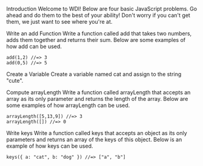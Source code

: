 Introduction
Welcome to WDI! Below are four basic JavaScript problems. Go ahead and do them to the best of your ability! Don't worry if you can't get them, we just want to see where you're at.

Write an add Function
Write a function called add that takes two numbers, adds them together and returns their sum. Below are some examples of how add can be used.

```
add(1,2) //=> 3
add(0,5) //=> 5
```

Create a Variable
Create a variable named cat and assign to the string "cute".

Compute arrayLength
Write a function called arrayLength that accepts an array as its only parameter and returns the length of the array. Below are some examples of how arrayLength can be used.

```
arrayLength([5,13,9]) //=> 3
arrayLength([]) //=> 0
```

Write keys
Write a function called keys that accepts an object as its only parameters and returns an array of the keys of this object. Below is an example of how keys can be used.

```
keys({ a: "cat", b: "dog" }) //=> ["a", "b"]
```
